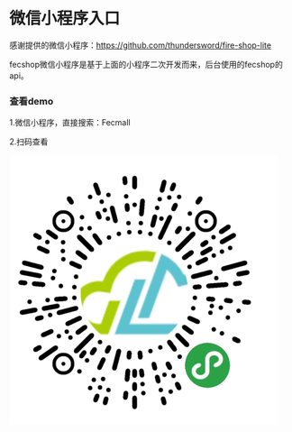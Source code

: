 # 微信小程序入口

感谢提供的微信小程序：https://github.com/thundersword/fire-shop-lite

fecshop微信小程序是基于上面的小程序二次开发而来，后台使用的fecshop的api。


### 查看demo

1.微信小程序，直接搜索：Fecmall

2.扫码查看

![xxx](wx_xiaochengxu_fecmall.png)









